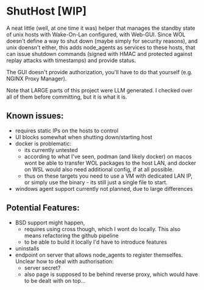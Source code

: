 # ShutHost [WIP]

A neat little (well, at one time it was) helper that manages the standby state of unix hosts with Wake-On-Lan configured, with Web-GUI.
Since WOL doesn't define a way to shut down (maybe simply for security reasons), and unix doensn't either, this adds node_agents as services to these hosts, that can issue shutdown commands (signed with HMAC and protected against replay attacks with timestamps) and provide status.

The GUI doesn't provide authorization, you'll have to do that yourself (e.g. NGINX Proxy Manager).

Note that LARGE parts of this project were LLM generated. I checked over all of them before committing, but it is what it is.

## Known issues:

* requires static IPs on the hosts to control
* UI blocks somewhat when shutting down/starting host
* docker is problematic:
    * its currently untested
    * according to what I've seen, podman (and likely docker) on macos wont be able to transfer WOL packages to the host LAN, and docker on WSL would also need additional config, if at all possible.
    * thus on these targets you need to use a VM with dedicated LAN IP, or simply use the binary - its still just a single file to start.
* windows agent support currently not planned, due to large differences

## Potential Features:
* BSD support might happen, 
    * requires using cross though, which I wont do locally. This also means refactoring the github pipeline
    * to be able to build it locally I'd have to introduce features
* uninstalls
* endpoint on server that allows node_agents to register themselfes. Unclear how to deal with authorisation:
    * server secret?
    * also page is supposed to be behind reverse proxy, which would have to be dealt with on top...


<!-- TODO:
    // poll hosts in the backend with variable polling frequency (whether there is a frontend active or not, should be able to tell with ws_tx.receiver_count() - needs proper updates when the socket was closed, fails ATM)
    // Then add rework wording/UI of GUI leases to be understandable without understanding leases (if someone doesnt need them).
    // Then add a bunch of documentation to explain:
    coordinator: * binary exposes server on localhost only, reach it from docker (bind localhost (NOT `0.0.0.0`) and in docker `http://host.containers.internal:<port>`)
    // - shuthost architecture
    // - how leases work
    // - authentification requirements (exclusions/oidc if I set it up)

    // fix issue with blocking UI
    // consider adding oidc with the correct endpoints exposed
    // consider using a sqlite database for persistence after all
    // -->
